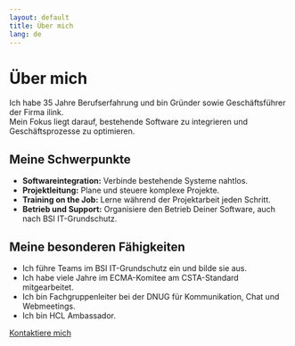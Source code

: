```yaml
---
layout: default
title: Über mich
lang: de
---
```


# Über mich

Ich habe 35 Jahre Berufserfahrung und bin Gründer sowie Geschäftsführer der Firma ilink.  
Mein Fokus liegt darauf, bestehende Software zu integrieren und Geschäftsprozesse zu optimieren.

## Meine Schwerpunkte
- **Softwareintegration:** Verbinde bestehende Systeme nahtlos.
- **Projektleitung:** Plane und steuere komplexe Projekte.
- **Training on the Job:** Lerne während der Projektarbeit jeden Schritt.
- **Betrieb und Support:** Organisiere den Betrieb Deiner Software, auch nach BSI IT-Grundschutz.

## Meine besonderen Fähigkeiten
- Ich führe Teams im BSI IT-Grundschutz ein und bilde sie aus.
- Ich habe viele Jahre im ECMA-Komitee am CSTA-Standard mitgearbeitet.
- Ich bin Fachgruppenleiter bei der DNUG für Kommunikation, Chat und Webmeetings.
- Ich bin HCL Ambassador.

[Kontaktiere mich](/de/kontakt)

